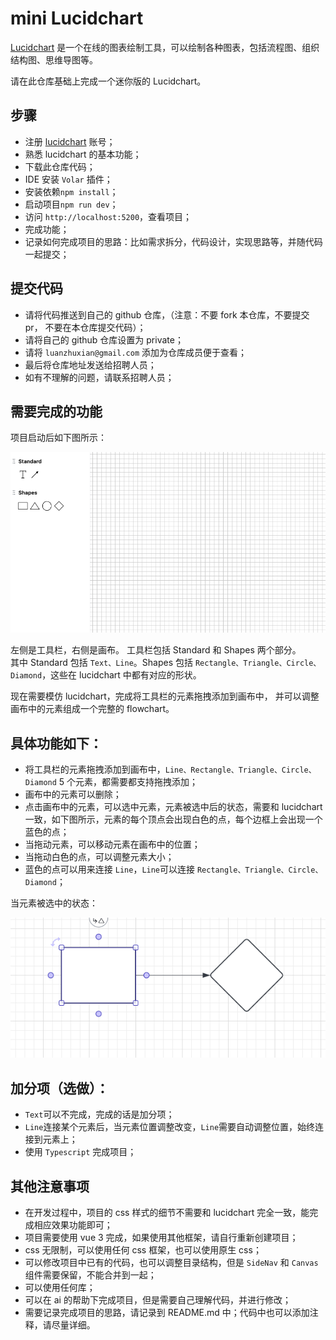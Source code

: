 # mini Lucidchart

[Lucidchart](https://www.lucidchart.com) 是一个在线的图表绘制工具，可以绘制各种图表，包括流程图、组织结构图、思维导图等。

请在此仓库基础上完成一个迷你版的 Lucidchart。

## 步骤

- 注册 [lucidchart](https://www.lucidchart.com) 账号；
- 熟悉 lucidchart 的基本功能；
- 下载此仓库代码；
- IDE 安装 `Volar` 插件；
- 安装依赖`npm install`；
- 启动项目`npm run dev`；
- 访问 `http://localhost:5200`，查看项目；
- 完成功能；
- 记录如何完成项目的思路：比如需求拆分，代码设计，实现思路等，并随代码一起提交；

## 提交代码

- 请将代码推送到自己的 github 仓库，（注意：不要 fork 本仓库，不要提交 pr， 不要在本仓库提交代码）；
- 请将自己的 github 仓库设置为 private；
- 请将 `luanzhuxian@gmail.com` 添加为仓库成员便于查看；
- 最后将仓库地址发送给招聘人员；
- 如有不理解的问题，请联系招聘人员；

## 需要完成的功能

项目启动后如下图所示：

![image](./images/1.png)

左侧是工具栏，右侧是画布。
工具栏包括 Standard 和 Shapes 两个部分。  
其中 Standard 包括 `Text、Line`。Shapes 包括 `Rectangle、Triangle、Circle、Diamond`，这些在 lucidchart 中都有对应的形状。

现在需要模仿 lucidchart，完成将工具栏的元素拖拽添加到画布中， 并可以调整画布中的元素组成一个完整的 flowchart。

## 具体功能如下：

- 将工具栏的元素拖拽添加到画布中，`Line、Rectangle、Triangle、Circle、Diamond` 5 个元素，都需要都支持拖拽添加；
- 画布中的元素可以删除；
- 点击画布中的元素，可以选中元素，元素被选中后的状态，需要和 lucidchart 一致，如下图所示，元素的每个顶点会出现白色的点，每个边框上会出现一个蓝色的点；
- 当拖动元素，可以移动元素在画布中的位置；
- 当拖动白色的点，可以调整元素大小；
- 蓝色的点可以用来连接 `Line`，`Line`可以连接 `Rectangle、Triangle、Circle、Diamond`；

当元素被选中的状态：

![image](./images/2.png)

## 加分项（选做）：

- `Text`可以不完成，完成的话是加分项；
- `Line`连接某个元素后，当元素位置调整改变，`Line`需要自动调整位置，始终连接到元素上；
- 使用 `Typescript` 完成项目；

## 其他注意事项

- 在开发过程中，项目的 css 样式的细节不需要和 lucidchart 完全一致，能完成相应效果功能即可；
- 项目需要使用 vue 3 完成，如果使用其他框架，请自行重新创建项目；
- css 无限制，可以使用任何 css 框架，也可以使用原生 css；
- 可以修改项目中已有的代码，也可以调整目录结构，但是 `SideNav` 和 `Canvas` 组件需要保留，不能合并到一起；
- 可以使用任何库；
- 可以在 ai 的帮助下完成项目，但是需要自己理解代码，并进行修改；
- 需要记录完成项目的思路，请记录到 README.md 中；代码中也可以添加注释，请尽量详细。
